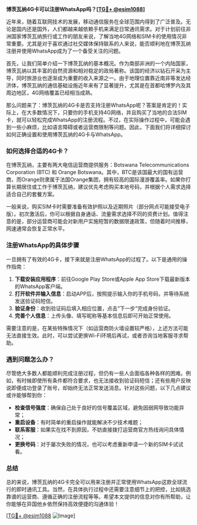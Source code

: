 **博茨瓦纳4G卡可以注册WhatsApp吗？[[TG💪+ @esim1088](https://t.me/s/esim1088)]**

近年来，随着互联网技术的发展，移动通信服务在全球范围内得到了广泛普及。无论是国内还是国外，人们都越来越依赖手机来满足日常通讯需求。对于计划前往非洲国家博茨瓦纳旅行或工作的朋友来说，了解当地4G网络和SIM卡的使用情况非常重要。尤其是对于喜欢通过社交媒体保持联系的人来说，能否顺利地在博茨瓦纳注册并使用WhatsApp成为了一个备受关注的问题。

首先，让我们简单介绍一下博茨瓦纳的基本概况。作为南部非洲的一个内陆国家，博茨瓦纳以其丰富的自然资源和相对稳定的政局著称。该国的经济以钻石开采为主导，同时旅游业也逐渐成为重要的收入来源之一。由于地理位置靠近南非等发达经济体，博茨瓦纳的通信基础设施近年来有了显著提升，尤其是在首都哈博罗内及其周边地区，4G网络覆盖已经相当成熟。

那么问题来了：博茨瓦纳的4G卡是否支持注册WhatsApp呢？答案是肯定的！实际上，在大多数情况下，只要你的手机支持4G网络，并且购买了当地的合法SIM卡，就可以轻松完成WhatsApp的注册流程。不过，在实际操作过程中，可能会遇到一些小麻烦，比如语言障碍或者运营商限制等问题。因此，下面我们将详细探讨如何正确设置和使用博茨瓦纳的4G卡与WhatsApp。

### 如何选择合适的4G卡？

在博茨瓦纳，主要有两大电信运营商提供服务：Botswana Telecommunications Corporation (BTC) 和 Orange Botswana。其中，BTC是该国最大的国有运营商，而Orange则隶属于法国Orange集团，拥有较高的国际漫游覆盖率。如果你打算长期居住或工作于博茨瓦纳，建议优先考虑购买本地号码，并根据个人需求选择适合自己的套餐方案。

一般来说，购买SIM卡时需要准备有效护照以及近期照片（部分网点可能接受电子版）。初次激活后，你可以根据自身通话、流量需求选择不同的资费计划。值得注意的是，部分运营商可能会对新用户实施短暂的数据限速政策，但随着时间推移，网速通常会恢复正常水平。

### 注册WhatsApp的具体步骤

一旦拥有了有效的4G卡，接下来就是注册WhatsApp的过程了。以下是通用的操作指南：

1. **下载安装应用程序**：前往Google Play Store或Apple App Store下载最新版本的WhatsApp客户端。
2. **打开软件并输入信息**：启动APP后，按照提示输入你的手机号码，并等待系统发送验证码短信。
3. **验证身份**：收到验证码后填入相应位置，点击“下一步”完成身份验证。
4. **完善个人信息**：上传头像、填写昵称等基本信息后即可开始正常使用。

需要注意的是，在某些特殊情况下（如运营商防火墙设置较严格），上述方法可能无法直接生效。此时，可以尝试更换Wi-Fi环境后再试，或者咨询当地客服寻求帮助。

### 遇到问题怎么办？

尽管绝大多数人都能顺利完成注册过程，但仍有一些人会面临各种各样的困难。例如，有时候即使所有条件都符合要求，也无法接收到验证码短信；还有些用户反映说即便成功登录了账号，却始终无法正常发送消息。针对这些问题，以下几点建议或许能够帮到你：

- **检查信号强度**：确保自己处于良好的信号覆盖区域，避免因弱网导致功能异常；
- **重启设备**：有时简单的重启操作就能解决不少技术难题；
- **联系客服**：如果实在找不到原因，不妨直接拨打运营商官方热线询问具体情况；
- **更换号码**：对于屡次失败的情况，也可以考虑重新申请一个新的SIM卡试试看。

### 总结

总的来说，博茨瓦纳的4G卡完全可以用来注册并正常使用WhatsApp这款全球流行的即时通讯工具。当然，在具体执行过程中还需要注意细节上的把控，比如挑选靠谱的运营商、遵循正确的注册流程等等。希望本文提供的信息对你有所帮助，让你能够在异国他乡依然保持高效便捷的沟通体验！

[[TG💪+ @esim1088](https://t.me/s/esim1088) ![Image](https://i.postimg.cc/4NQfJmqS/Snipaste-2025-05-13-00-14-12.png)]